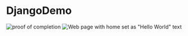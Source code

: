 # DjangoDemo

![proof of completion](image.png)
![Web page with home set as "Hello World" text](image-1.png)
